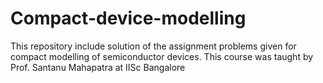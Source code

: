 # Compact-device-modelling
This repository include solution of the assignment problems given for compact modelling of semiconductor devices.
This course was taught by Prof. Santanu Mahapatra at IISc Bangalore
